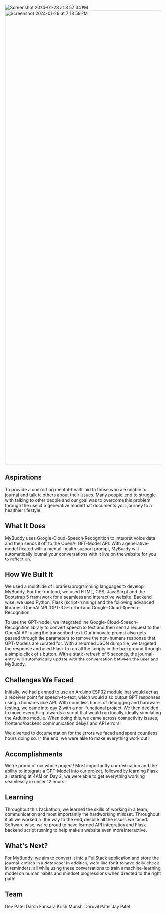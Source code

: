 ![Screenshot 2024-01-28 at 3 57 34 PM](https://github.com/devp19/MyBuddy/assets/146687531/b1d8f92d-bf05-4fca-9805-cf702c7e2ad5)
<img width="1468" alt="Screenshot 2024-01-29 at 7 18 59 PM" src="https://github.com/devp19/MyBuddy/assets/146687531/4d1c89c5-33f7-4373-8983-d97eddefedd3">


## Aspirations
To provide a comforting mental-health aid to those who are unable to journal and talk to others about their issues. Many people tend to struggle with talking to other people and our goal was to overcome this problem through the use of a generative model that documents your journey to a healthier lifestyle. 

## What It Does
MyBuddy uses Google-Cloud-Speech-Recognition to interpret voice data and then sends it off to the OpenAI GPT-Model API. With a generative-model fixated with a mental-health support prompt, MyBuddy will automatically journal your conversations with it live on the website for you to reflect on. 

## How We Built It
We used a multitude of libraries/programming languages to develop MyBuddy. 
For the frontend, we used HTML, CSS, JavaScript and the Bootstrap 5 framework for a seamless and interactive website. Backend wise, we used Python, Flask (script-running) and the following advanced libraries: OpenAI API (GPT-3.5-Turbo) and Google-Cloud-Speech-Recognition.

To use the GPT-model, we integrated the Google-Cloud-Speech-Recognition library to convert speech to text and then send a request to the OpenAI API using the transcribed text. Our innovate prompt also gets passed through the parameters to remove the non-humane response that GPT-Models are curated for. With a returned JSON dump file, we targeted the response and used Flask to run all the scripts in the background through a simple click of a button. With a static-refresh of 5 seconds, the journal-entry will automatically update with the conversation between the user and MyBuddy.

## Challenges We Faced
Initially, we had planned to use an Arduino ESP32 module that would act as a receiver point for speech-to-text, which would also output GPT responses using a human-voice API. With countless hours of debugging and hardware testing, we came into day 2 with a non-functional project. We then decided to move everything towards a script that would run locally, ideally simulating the Arduino module. When doing this, we came across connectivity issues, frontend/backend communication delays and API errors. 

We diverted to documentation for the errors we faced and spent countless hours doing so. In the end, we were able to make everything work out!

## Accomplishments
We're proud of our whole project! Most importantly our dedication and the ability to integrate a GPT-Model into our project, followed by learning Flask all starting at 4AM on Day 2, we were able to get everything working seamlessly in under 12 hours. 

## Learning
Throughout this hackathon, we learned the skills of working in a team, communication and most importantly the hardworking mindset. Throughout it all we worked all the way to the end, despite all the issues we faced. Software wise, we're proud to have learned API integration and Flask backend script running to help make a website even more interactive.

## What's Next?
For MyBuddy, we aim to convert it into a FullStack application and store the journal-entires in a database! In addition, we'd like for it to have daily check-in reminders, all while using these conversations to train a machine-learning model on human habits and mindset progressions when directed to the right path!

## Team
Dev Patel
Darsh Kansara
Krish Munshi
Dhruvil Patel
Jay Patel
